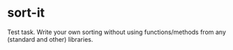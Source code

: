 # sort-it
Test task. Write your own sorting without using functions/methods from any (standard and other) libraries.

